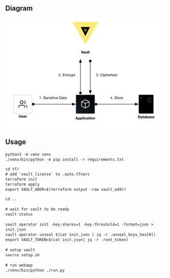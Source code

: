 ## Diagram
<p align="center">
    <img src="./img/eaas.png" />
</p>


## Usage


```shell
python3 -m venv venv
./venv/bin/python -m pip install -r requirements.txt
```

```shell
cd tf/
# add `vault_license` to .auto.tfvars
terraform init
terraform apply
export VAULT_ADDR=$(terraform output -raw vault_addr)
```

```shell
cd ..

# wait for vault to be ready
vault status

vault operator init -key-shares=1 -key-threshold=1 -format=json > init.json
vault operator unseal $(cat init.json | jq -r .unseal_keys_hex[0])
export VAULT_TOKEN=$(cat init.json| jq -r .root_token)

# setup vault
source setup.sh

# run webapp
./venv/bin/python ./run.py
```
